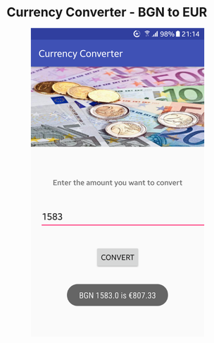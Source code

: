 <h1>Currency Converter - BGN to EUR</h1>
<p align="center">
  <img src ="screenshots/Screenshot_20180314-211416.png" height="700" />
</p>
